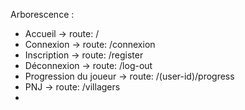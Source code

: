 Arborescence :

- Accueil               -> route: /
- Connexion             -> route: /connexion
- Inscription           -> route: /register
- Déconnexion           -> route: /log-out
- Progression du joueur -> route: /(user-id)/progress
- PNJ                   -> route: /villagers
- 